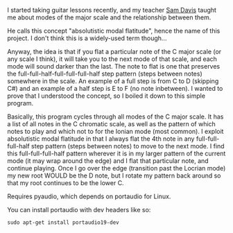 I started taking guitar lessons recently, and my teacher [Sam Davis](http://www.samdavis.com/) taught me about modes of the major scale and the relationship between them.

He calls this concept "absolutistic modal flatitude", hence the name of this project. I don't think this is a widely-used term though...

Anyway, the idea is that if you flat a particular note of the C major scale (or any scale I think), it will take you to the next mode of that scale, and each mode will sound darker than the last. The note to flat is one that preserves the full-full-half-full-full-full-half step pattern (steps between notes) somewhere in the scale. An example of a full step is from C to D (skipping C#) and an example of a half step is E to F (no note
inbetween). I wanted to prove that I understood the concept, so I boiled it down to this simple program.

Basically, this program cycles through all modes of the C major scale.
It has a list of all notes in the C chromatic scale, as well as the pattern of which notes to play
and which not to for the Ionian mode (most common).
I exploit absolutistic modal flatitude in that
I always flat the 4th note in any full-full-full-half step pattern
(steps between notes) to move to the next mode.
I find this full-full-full-half pattern wherever it is in my
larger pattern of the current mode (it may wrap around the edge)
and I flat that particular note, and continue playing.
Once I go over the edge (transition past the Locrian mode) my new root WOULD be the D note, but I rotate my pattern back around so that my root continues to be the lower C.

Requires pyaudio, which depends on portaudio for Linux.

You can install portaudio with dev headers like so:

~~~~
sudo apt-get install portaudio19-dev
~~~~
